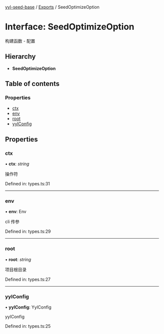 [yyl-seed-base](../README.md) / [Exports](../modules.md) / SeedOptimizeOption

# Interface: SeedOptimizeOption

构建函数 - 配置

## Hierarchy

* **SeedOptimizeOption**

## Table of contents

### Properties

- [ctx](seedoptimizeoption.md#ctx)
- [env](seedoptimizeoption.md#env)
- [root](seedoptimizeoption.md#root)
- [yylConfig](seedoptimizeoption.md#yylconfig)

## Properties

### ctx

• **ctx**: *string*

操作符

Defined in: types.ts:31

___

### env

• **env**: Env

cli 传参

Defined in: types.ts:29

___

### root

• **root**: *string*

项目根目录

Defined in: types.ts:27

___

### yylConfig

• **yylConfig**: YylConfig

yylConfig

Defined in: types.ts:25
